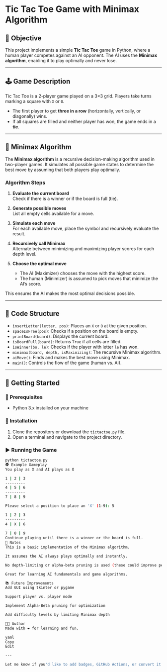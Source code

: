 # Tic Tac Toe Game with Minimax Algorithm

## 🎯 Objective

This project implements a simple **Tic Tac Toe** game in Python, where a human player competes against an AI opponent. The AI uses the **Minimax algorithm**, enabling it to play optimally and never lose.

---

## 🕹️ Game Description

Tic Tac Toe is a 2-player game played on a 3×3 grid. Players take turns marking a square with `X` or `O`.  
- The first player to get **three in a row** (horizontally, vertically, or diagonally) wins.  
- If all squares are filled and neither player has won, the game ends in a **tie**.

---

## 🧠 Minimax Algorithm

The **Minimax algorithm** is a recursive decision-making algorithm used in two-player games. It simulates all possible game states to determine the best move by assuming that both players play optimally.

### Algorithm Steps

1. **Evaluate the current board**  
   Check if there is a winner or if the board is full (tie).

2. **Generate possible moves**  
   List all empty cells available for a move.

3. **Simulate each move**  
   For each available move, place the symbol and recursively evaluate the result.

4. **Recursively call Minimax**  
   Alternate between minimizing and maximizing player scores for each depth level.

5. **Choose the optimal move**  
   - The AI (Maximizer) chooses the move with the highest score.
   - The human (Minimizer) is assumed to pick moves that minimize the AI’s score.

This ensures the AI makes the most optimal decisions possible.

---

## 🧱 Code Structure

- `insertLetter(letter, pos)`: Places an `X` or `O` at the given position.
- `spaceIsFree(pos)`: Checks if a position on the board is empty.
- `printBoard(board)`: Displays the current board.
- `isBoardFull(board)`: Returns `True` if all cells are filled.
- `isWinner(bo, le)`: Checks if the player with letter `le` has won.
- `minimax(board, depth, isMaximizing)`: The recursive Minimax algorithm.
- `aiMove()`: Finds and makes the best move using Minimax.
- `main()`: Controls the flow of the game (human vs. AI).

---

## 🚀 Getting Started

### 🔧 Prerequisites

- Python 3.x installed on your machine

### 💾 Installation

1. Clone the repository or download the `tictactoe.py` file.
2. Open a terminal and navigate to the project directory.

### ▶️ Running the Game

```bash
python tictactoe.py
🕵️ Example Gameplay
You play as X and AI plays as O

1 | 2 | 3
---------
4 | 5 | 6
---------
7 | 8 | 9

Please select a position to place an 'X' (1-9): 5

1 | 2 | 3
---------
4 | X | 6
---------
7 | 8 | 9
Continue playing until there is a winner or the board is full.
📝 Notes
This is a basic implementation of the Minimax algorithm.

It assumes the AI always plays optimally and instantly.

No depth-limiting or alpha-beta pruning is used (these could improve performance for more complex games).

Great for learning AI fundamentals and game algorithms.

📚 Future Improvements
Add GUI using tkinter or pygame

Support player vs. player mode

Implement Alpha-Beta pruning for optimization

Add difficulty levels by limiting Minimax depth

👨‍💻 Author
Made with ❤️ for learning and fun.

yaml
Copy
Edit

---

Let me know if you'd like to add badges, GitHub Actions, or convert it into a multi-file project with tests or GUI.







